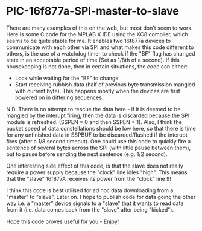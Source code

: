 # PIC-16f877a-SPI-master-to-slave
There are many examples of this on the web, but most don't seem to work. 
Here is some C code for the MPLAB X IDE using the XC8 compiler, which seems to be quite stable for me. 
It enables two 16f877a devices to communicate with each other via SPI and what makes this code different to others, is the use of a watchdog timer to check if the "BF" flag has changed state in an acceptable period of time (Set as 1/8th of a second). 
If this housekeeping is not done, then in certain situations, the code can either:
- Lock while waiting for the "BF" to change 
- Start receiving rubbish data (half of previous byte transmission mangled with current byte). This happens mostly when the devices are first powered on in differing sequences. 

N.B. There is no attempt to rescue the data here - if it is deemed to be mangled by the interupt firing, then the data is discarded because the SPI module is refreshed. (SSPEN = 0 and then SSPEN = 1).
Also, I think the packet speed of data constellations should be low here, so that there is time for any unfinished data in SSPBUF to be discarded/flushed if the interupt fires (after a 1/8 second timeout). One could use this code to quickly fire a sentence of several bytes across the SPI (with little pause between them), but to pause before sending the next sentence (e.g. 1/2 second).

One interesting side effect of this code, is that the slave does not really require a power supply because the "clock" line idles "high". This means that the "slave" 16f877A receives its power from the "clock" line !!!

I think this code is best utilised for ad hoc data downloading from a "master" to "slave". 
Later on. I hope to publish code for data going the other way i.e. a "master" device signals to a "slave" that it wants to read data from it (i.e. data comes back from the "slave" after being "kicked").

Hope this code proves useful for you - Enjoy!
